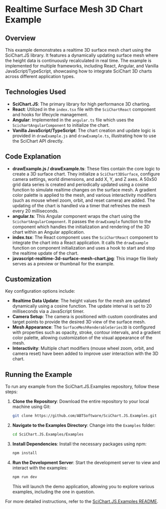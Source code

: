 # Realtime Surface Mesh 3D Chart Example

## Overview

This example demonstrates a realtime 3D surface mesh chart using the SciChart.JS library. It features a dynamically updating surface mesh where the height data is continuously recalculated in real time. The example is implemented for multiple frameworks, including React, Angular, and Vanilla JavaScript/TypeScript, showcasing how to integrate SciChart 3D charts across different application types.

## Technologies Used

-   **SciChart.JS**: The primary library for high performance 3D charting.
-   **React**: Utilized in the `index.tsx` file with the `SciChartReact` component and hooks for lifecycle management.
-   **Angular**: Implemented in the `angular.ts` file which uses the `ScichartAngularComponent` to initialize the chart.
-   **Vanilla JavaScript/TypeScript**: The chart creation and update logic is provided in `drawExample.js` and `drawExample.ts`, illustrating how to use the SciChart API directly.

## Code Explanation

-   **drawExample.js / drawExample.ts**: These files contain the core logic to create a 3D surface chart. They initialize a `SciChart3DSurface`, configure camera settings, world dimensions, and add X, Y, and Z axes. A 50x50 grid data series is created and periodically updated using a cosine function to simulate realtime changes on the surface mesh. A gradient color palette is applied to the mesh, and various interactivity modifiers (such as mouse wheel zoom, orbit, and reset camera) are added. The updating of the chart is handled via a timer that refreshes the mesh every 20 milliseconds.
-   **angular.ts**: This Angular component wraps the chart using the `ScichartAngularComponent`. It passes the `drawExample` function to the component which handles the initialization and rendering of the 3D chart within an Angular application.
-   **index.tsx**: The React component uses the `SciChartReact` component to integrate the chart into a React application. It calls the `drawExample` function on component initialization and uses a hook to start and stop the realtime update of the chart.
-   **javascript-realtime-3d-surface-mesh-chart.jpg**: This image file likely serves as a preview or thumbnail for the example.

## Customization

Key configuration options include:

-   **Realtime Data Update**: The height values for the mesh are updated dynamically using a cosine function. The update interval is set to 20 milliseconds via a JavaScript timer.
-   **Camera Setup**: The camera is positioned with custom coordinates and target points to provide the desired 3D view of the surface mesh.
-   **Mesh Appearance**: The `SurfaceMeshRenderableSeries3D` is configured with properties such as opacity, stroke, contour intervals, and a gradient color palette, allowing customization of the visual appearance of the mesh.
-   **Interactivity**: Multiple chart modifiers (mouse wheel zoom, orbit, and camera reset) have been added to improve user interaction with the 3D chart.

## Running the Example

To run any example from the SciChart.JS.Examples repository, follow these steps:

1. **Clone the Repository**: Download the entire repository to your local machine using Git:

    ```bash
    git clone https://github.com/ABTSoftware/SciChart.JS.Examples.git
    ```

2. **Navigate to the Examples Directory**: Change into the `Examples` folder:

    ```bash
    cd SciChart.JS.Examples/Examples
    ```

3. **Install Dependencies**: Install the necessary packages using npm:

    ```bash
    npm install
    ```

4. **Run the Development Server**: Start the development server to view and interact with the examples:

    ```bash
    npm run dev
    ```

    This will launch the demo application, allowing you to explore various examples, including the one in question.

For more detailed instructions, refer to the [SciChart.JS.Examples README](https://github.com/ABTSoftware/SciChart.JS.Examples/blob/master/README.md).
